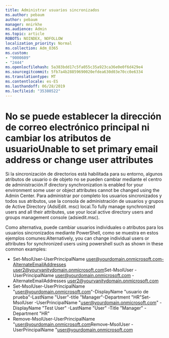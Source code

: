 ```yaml
---
title: Administrar usuarios sincronizados
ms.author: pebaum
author: pebaum
manager: mnirkhe
ms.audience: Admin
ms.topic: article
ROBOTS: NOINDEX, NOFOLLOW
localization_priority: Normal
ms.collection: Adm_O365
ms.custom:
- "9000609"
- "2444"
ms.openlocfilehash: 5a383bdd17c5fa055c35a923ca36e0e0f6d429e4
ms.sourcegitcommit: 5fb7a4b28859690020efdea630d03e70cc0e6334
ms.translationtype: MT
ms.contentlocale: es-ES
ms.lasthandoff: 06/28/2019
ms.locfileid: "35380522"
---
```

# <a name="unable-to-set-primary-email-address-or-change-user-attributes"></a><span data-ttu-id="c7c0f-102">No se puede establecer la dirección de correo electrónico principal ni cambiar los atributos de usuario</span><span class="sxs-lookup"><span data-stu-id="c7c0f-102">Unable to set primary email address or change user attributes</span></span>

<span data-ttu-id="c7c0f-103">Si la sincronización de directorios está habilitada para su entorno, algunos atributos de usuario o de objeto no se pueden cambiar mediante el centro de administración.</span><span class="sxs-lookup"><span data-stu-id="c7c0f-103">If directory synchronization is enabled for your environment some user or object attributes cannot be changed using the Admin Center.</span></span>
<span data-ttu-id="c7c0f-104">Para administrar por completo los usuarios sincronizados y todos sus atributos, use la consola de administración de usuarios y grupos de Active Directory (AdsiEdit. msc) local.</span><span class="sxs-lookup"><span data-stu-id="c7c0f-104">To fully manage synchronized users and all their attributes, use your local active directory users and groups management console (adsiedit.msc).</span></span>  

<span data-ttu-id="c7c0f-105">Como alternativa, puede cambiar usuarios individuales o atributos para los usuarios sincronizados mediante PowerShell, como se muestra en estos ejemplos comunes:</span><span class="sxs-lookup"><span data-stu-id="c7c0f-105">Alternatively, you can change individual users or attributes for synchronized users using powershell such as shown in these common examples:</span></span> 
- <span data-ttu-id="c7c0f-106">Set-MsolUser-UserPrincipalName user@yourdomain.onmicrosoft.com-AlternateEmailAddresses user2@yourvanitydomain.onmicrosoft.com</span><span class="sxs-lookup"><span data-stu-id="c7c0f-106">Set-MsolUser -UserPrincipalName user@yourdomain.onmicrosoft.com -AlternateEmailAddresses user2@yourvanitydomain.onmicrosoft.com</span></span>
- <span data-ttu-id="c7c0f-107">Set-MsolUser-UserPrincipalName "user@yourdomain.onmicrosoft.com"-DisplayName "usuario de prueba"-LastName "User"-title "Manager"-Department "HR"</span><span class="sxs-lookup"><span data-stu-id="c7c0f-107">Set-MsolUser -UserPrincipalName "user@yourdomain.onmicrosoft.com" -DisplayName "Test User" -LastName "User" -Title "Manager" -Department "HR"</span></span>
- <span data-ttu-id="c7c0f-108">Remove-MsolUser-UserPrincipalName "user@yourdomain.onmicrosoft.com</span><span class="sxs-lookup"><span data-stu-id="c7c0f-108">Remove-MsolUser -UserPrincipalName "user@yourdomain.onmicrosoft.com</span></span>